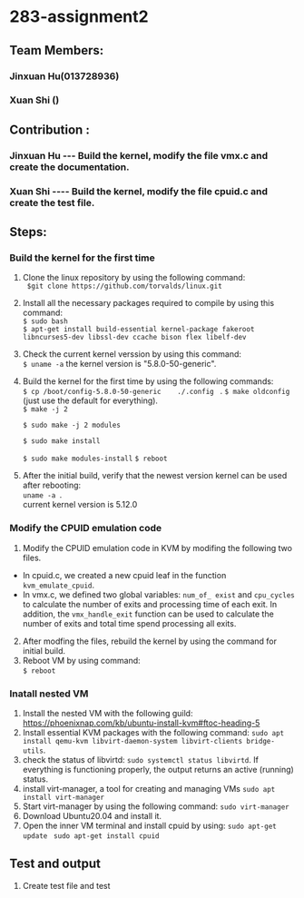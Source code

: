 # 283-assignment2
## Team Members:
### Jinxuan Hu(013728936)
### Xuan Shi ()

## Contribution :
### Jinxuan Hu --- Build the kernel, modify the file vmx.c and create the documentation. 
### Xuan Shi ---- Build the kernel, modify the file cpuid.c and create the test file. 

## Steps:
### Build the kernel for the first time

1. Clone  the linux repository by using the following command:                                                                                           
	` $git clone https://github.com/torvalds/linux.git`
2. Install all the necessary packages required to compile by using this command:                                                                         
	`$ sudo bash`                                               
	`$ apt-get install build-essential kernel-package fakeroot libncurses5-dev libssl-dev ccache bison flex libelf-dev` 
3. Check the current kernel verssion by using this command:  
	 `$ uname -a`
	  the kernel version is "5.8.0-50-generic".
4. Build the kernel for the first time by using the following commands:         
	`$ cp /boot/config-5.8.0-50-generic    ./.config `  .
	`$ make oldconfig` (just use the default for everything).   
	`$ make -j 2`
	
	`$ sudo make -j 2 modules`
	
	`$ sudo make install`
	
	`$ sudo make modules-install`
	`$ reboot`	
5. After the initial build, verify that the newest version kernel can be used after rebooting:  
	`uname -a `.  
	current kernel version is 5.12.0

### Modify the CPUID emulation code
1. Modify the CPUID emulation code in KVM by modifing the following two files. 
*  In cpuid.c, we created a new cpuid leaf in the function `kvm_emulate_cpuid`.  
*  In vmx.c, we defined two global variables: `num_of_ exist` and `cpu_cycles` to calculate the number of exits and processing time of each exit. In addition, the `vmx_handle_exit` function can be used to calculate the number of exits and total time spend processing all exits.
2. After modfing the files, rebuild the kernel by using the command for initial build.   
3. Reboot VM by using command:  
`$ reboot`

### Inatall nested VM 
1. Install the nested VM with the following guild:
	https://phoenixnap.com/kb/ubuntu-install-kvm#ftoc-heading-5
2. Install essential KVM packages with the following command:
	`sudo apt install qemu-kvm libvirt-daemon-system libvirt-clients bridge-utils`.
3.  check the status of libvirtd:
	`sudo systemctl status libvirtd`.
	If everything is functioning properly, the output returns an active (running) status.
4.  install virt-manager, a tool for creating and managing VMs
  	`sudo apt install virt-manager`
5.  Start virt-manager by using the following command:
	`sudo virt-manager`
6.  Download Ubuntu20.04 and install it.
7.  Open the inner VM terminal and install cpuid by using:
	`sudo apt-get update `
	`sudo apt-get install cpuid`

## Test and output
1. Create test file  and test 


